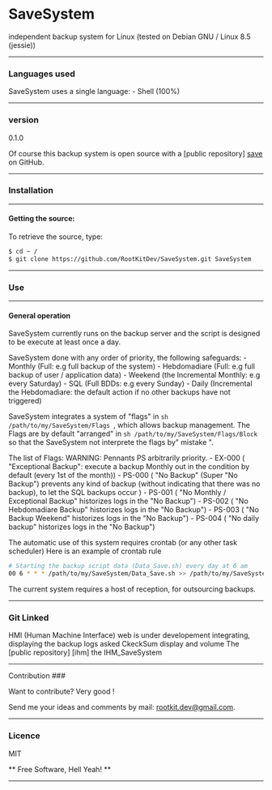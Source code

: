 # SaveSystem

independent backup system for Linux (tested on Debian GNU / Linux 8.5 (jessie))

---
### Languages used
SaveSystem uses a single language:
    - Shell (100%)

---
### version
0.1.0

Of course this backup system is open source with a [public repository] [save] on GitHub.

---
### Installation

---
#### Getting the source:
To retrieve the source, type:
```sh
$ cd ~ /
$ git clone https://github.com/RootKitDev/SaveSystem.git SaveSystem
```

---
### Use

---
#### General operation
SaveSystem currently runs on the backup server and the script is designed to be
execute at least once a day.

SaveSystem done with any order of priority, the following safeguards:
    - Monthly (Full: e.g full backup of the system)
    - Hebdomadiare (Full: e.g full backup of user / application data)
    - Weekend (the Incremental Monthly: e.g every Saturday)
    - SQL (Full BDDs: e.g every Sunday)
    - Daily (Incremental the Hebdomadiare: the default action if no other backups have not triggered)

SaveSystem integrates a system of "flags" in ```sh /path/to/my/SaveSystem/Flags ```, which allows backup management.
The Flags are by default "arranged" in ```sh /path/to/my/SaveSystem/Flags/Block ``` so that the SaveSystem not interprete the flags by" mistake ".

The list of Flags:
WARNING: Pennants PS arbitrarily priority.
    - EX-000 ( "Exceptional  Backup": execute a backup Monthly out in the condition by default (every 1st of the month))
    - PS-000 ( "No Backup" (Super "No Backup") prevents any kind of backup (without indicating that there was no backup), to let the SQL backups occur )
    - PS-001 ( "No Monthly / Exceptional  Backup" historizes logs in the "No Backup")
    - PS-002 ( "No Hebdomadiare Backup" historizes logs in the "No Backup")
    - PS-003 ( "No Backup Weekend" historizes logs in the "No Backup")
    - PS-004 ( "No daily backup" historizes logs in the "No Backup")

The automatic use of this system requires crontab (or any other task scheduler)
Here is an example of crontab rule

```sh
# Starting the backup script data (Data_Save.sh) every day at 6 am
00 6 * * * /path/to/my/SaveSystem/Data_Save.sh >> /path/to/my/SaveSystem/Logs.d/Cron.log 2> & 1
```

The current system requires a host of reception, for outsourcing backups.

---
### Git Linked
HMI (Human Machine Interface) web is under developement integrating, displaying the backup logs asked CkeckSum display and volume
The [public repository] [ihm] the IHM_SaveSystem

---
Contribution ###

Want to contribute? Very good !

Send me your ideas and comments by mail: <rootkit.dev@gmail.com>.

---
### Licence

MIT

** Free Software, Hell Yeah! **

---

[Save]: <https://github.com/RootKitDev/SaveSystem>
[HMI]: <https://github.com/RootKitDev/IHM_SaveSystem>
